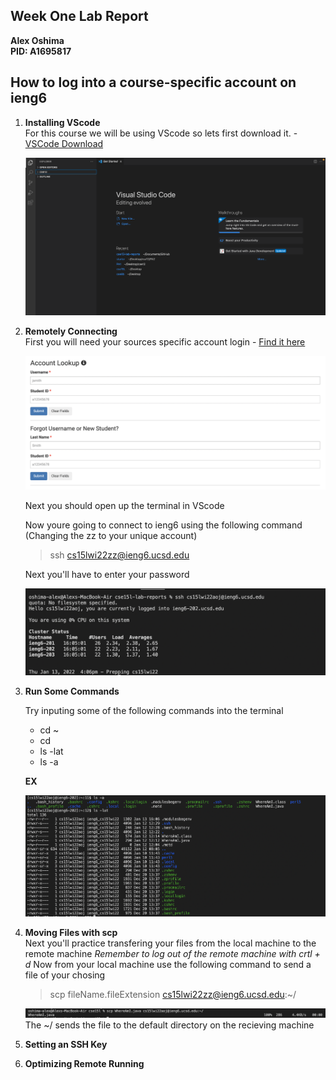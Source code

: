 
## Week One Lab Report
**Alex Oshima**  
**PID: A1695817**

## How to log into a course-specific account on ieng6

1) **Installing VScode**\
For this course we will be using VScode so lets first download it. - [VSCode Download](https://code.visualstudio.com/download)

    ![Image](VSCode.png)



2) **Remotely Connecting**\
First you will need your sources specific account login - [Find it here](https://sdacs.ucsd.edu/~icc/index.php)

    ![Image](AccountLookup.png)

    Next you should open up the terminal in VScode  

    Now youre going to connect to ieng6 using the following command 
    (Changing the zz to your unique account)
    >ssh cs15lwi22zz@ieng6.ucsd.edu  

    Next you'll have to enter your password 

    ![Image](Login.png)


3) **Run Some Commands**

    Try inputing some of the following commands into the terminal
    * cd ~
    * cd
    * ls -lat
    * ls -a

    **EX**  

    ![Image](ls-a.png)

4) **Moving Files with scp**\
    Next you'll practice transfering your files from the local machine to the remote machine
    *Remember to log out of the remote machine with crtl + d*
    Now from your local machine use the following command to send a file of your chosing
    >scp fileName.fileExtension cs15lwi22zz@ieng6.ucsd.edu:~/

    ![Image](scp.png)
    The ~/ sends the file to the default directory on the recieving machine

5) **Setting an SSH Key**

6) **Optimizing Remote Running**